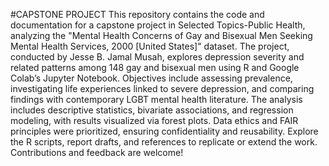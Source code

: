 #CAPSTONE PROJECT
This repository contains the code and documentation for a capstone project in Selected Topics-Public Health, analyzing the "Mental Health Concerns of Gay and Bisexual Men Seeking Mental Health Services, 2000 [United States]" dataset. 
The project, conducted by Jesse B. Jamal Musah, explores depression severity and related patterns among 148 gay and bisexual men using R and Google Colab’s Jupyter Notebook. 
Objectives include assessing prevalence, investigating life experiences linked to severe depression, and comparing findings with contemporary LGBT mental health literature. 
The analysis includes descriptive statistics, bivariate associations, and regression modeling, with results visualized via forest plots. Data ethics and FAIR principles were prioritized, ensuring confidentiality and reusability. 
Explore the R scripts, report drafts, and references to replicate or extend the work. 
Contributions and feedback are welcome!
